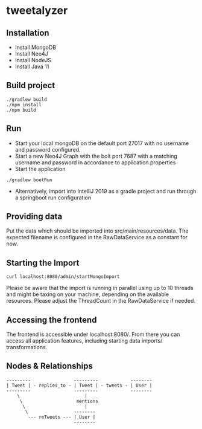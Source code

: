 # tweetalyzer

## Installation

* Install MongoDB
* Install Neo4J
* Install NodeJS
* Install Java 11

## Build project

```
./gradlew build
./npm install
./npm build
```

## Run

* Start your local mongoDB on the default port 27017 with no username and password configured.
* Start a new Neo4J Graph with the bolt port 7687 with a matching username and password in accordance to application.properties
* Start the application

```
./gradlew bootRun
```

* Alternatively, import into IntelliJ 2019 as a gradle project and run through a springboot run configuration

## Providing data
Put the data which should be imported into src/main/resources/data. The expected filename is configured in the RawDataService as a constant for now.

## Starting the Import

```
curl localhost:8080/admin/startMongoImport
```

Please be aware that the import is running in parallel using up to 10 threads and might be taxing on your machine, depending on the available resources. Please adjust the ThreadCount in the RawDataService if needed.

## Accessing the frontend
The frontend is accessible under localhost:8080/. From there you can access all application features, including starting data imports/ transformations.

## Nodes & Relationships

```
---------                ---------            --------
| Tweet | - replies_to - | Tweet | - tweets - | User |
---------                ---------            --------
    \                        |
     \                    mentions
      \                      |
       \                 --------
        --- reTweets --- | User |
                         --------
```
